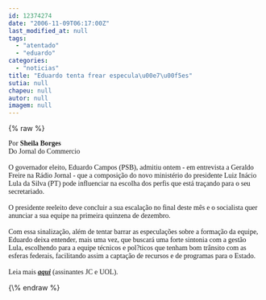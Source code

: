 ```yaml
---
id: 12374274
date: "2006-11-09T06:17:00Z"
last_modified_at: null
tags:
  - "atentado"
  - "eduardo"
categories:
  - "noticias"
title: "Eduardo tenta frear especula\u00e7\u00f5es"
sutia: null
chapeu: null
autor: null
imagem: null
---
```

{\% raw %}
<p><FONT face=Verdana>Por <STRONG>Sheila Borges</STRONG><BR>Do Jornal do Commercio<BR><BR>O governador eleito, Eduardo Campos (PSB), admitiu ontem - em entrevista a Geraldo Freire na Rádio Jornal - que a composição do novo ministério do presidente Luiz Inácio Lula da Silva (PT) pode influenciar na escolha dos perfis que está traçando para o seu secretariado. <BR><BR>O presidente reeleito deve concluir a sua escalação no final deste mês e o socialista quer anunciar a sua equipe na primeira quinzena de dezembro. <BR><BR>Com essa sinalização, além de tentar barrar as especulações sobre a formação da equipe, Eduardo deixa entender, mais uma vez, que buscará uma forte sintonia com a gestão Lula, escolhendo para a equipe técnicos e pol?ticos que tenham bom trânsito com as esferas federais, facilitando assim a captação de recursos e de programas para o Estado.<BR><BR>Leia mais <STRONG><EM><A href=\"https://jc3.uol.com.br/jornal/2006/11/09/not_208008.php\" target=_blank>aqui</A></EM></STRONG> (assinantes JC e UOL).</FONT> </p>
{\% endraw %}